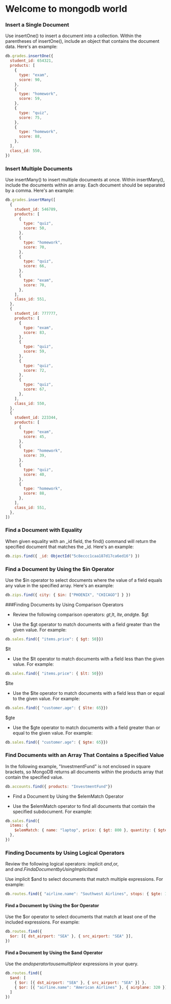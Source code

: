# Welcome to mongodb world
### Insert a Single Document

Use insertOne() to insert a document into a collection. Within the parentheses of insertOne(), include an object that contains the document data. Here's an example:

```javascript
db.grades.insertOne({
  student_id: 654321,
  products: [
    {
      type: "exam",
      score: 90,
    },
    {
      type: "homework",
      score: 59,
    },
    {
      type: "quiz",
      score: 75,
    },
    {
      type: "homework",
      score: 88,
    },
  ],
  class_id: 550,
})
```

### Insert Multiple Documents

Use insertMany() to insert multiple documents at once. Within insertMany(), include the documents within an array. Each document should be separated by a comma. Here's an example:

```javascript
db.grades.insertMany([
  {
    student_id: 546789,
    products: [
      {
        type: "quiz",
        score: 50,
      },
      {
        type: "homework",
        score: 70,
      },
      {
        type: "quiz",
        score: 66,
      },
      {
        type: "exam",
        score: 70,
      },
    ],
    class_id: 551,
  },
  {
    student_id: 777777,
    products: [
      {
        type: "exam",
        score: 83,
      },
      {
        type: "quiz",
        score: 59,
      },
      {
        type: "quiz",
        score: 72,
      },
      {
        type: "quiz",
        score: 67,
      },
    ],
    class_id: 550,
  },
  {
    student_id: 223344,
    products: [
      {
        type: "exam",
        score: 45,
      },
      {
        type: "homework",
        score: 39,
      },
      {
        type: "quiz",
        score: 40,
      },
      {
        type: "homework",
        score: 88,
      },
    ],
    class_id: 551,
  },
])
```

### Find a Document with Equality

When given equality with an _id field, the find() command will return the specified document that matches the _id. Here's an example:

```javascript 
db.zips.find({ _id: ObjectId("5c8eccc1caa187d17ca6ed16") })
```

### Find a Document by Using the $in Operator

Use the $in operator to select documents where the value of a field equals any value in the specified array. Here's an example:

```javascript
db.zips.find({ city: { $in: ["PHOENIX", "CHICAGO"] } })
```

###Finding Documents by Using Comparison Operators

- Review the following comparison operators: $gt, $lt, $lte, and $gte.
$gt

- Use the $gt operator to match documents with a field greater than the given value. For example:
```javascript
db.sales.find({ "items.price": { $gt: 50}})
```
$lt

- Use the $lt operator to match documents with a field less than the given value. For example:
```javascript
db.sales.find({ "items.price": { $lt: 50}})
```
$lte

- Use the $lte operator to match documents with a field less than or equal to the given value. For example:
```javascript
db.sales.find({ "customer.age": { $lte: 65}})
```
$gte

- Use the $gte operator to match documents with a field greater than or equal to the given value. For example:

```javascript
db.sales.find({ "customer.age": { $gte: 65}})
```


### Find Documents with an Array That Contains a Specified Value

In the following example, "InvestmentFund" is not enclosed in square brackets, so MongoDB returns all documents within the products array that contain the specified value.

```javascript
db.accounts.find({ products: "InvestmentFund"})
```

- Find a Document by Using the $elemMatch Operator

- Use the $elemMatch operator to find all documents that contain the specified subdocument. For example:

```javascript
db.sales.find({
  items: {
    $elemMatch: { name: "laptop", price: { $gt: 800 }, quantity: { $gte: 1 } },
  },
})
```

### Finding Documents by Using Logical Operators

Review the following logical operators: implicit $and, $or, and $and.
Find a Document by Using Implicit $and

Use implicit $and to select documents that match multiple expressions. For example:


```javascript
db.routes.find({ "airline.name": "Southwest Airlines", stops: { $gte: 1 } })
```

#### Find a Document by Using the $or Operator

Use the $or operator to select documents that match at least one of the included expressions. For example:


```javascript
db.routes.find({
  $or: [{ dst_airport: "SEA" }, { src_airport: "SEA" }],
})
```

#### Find a Document by Using the $and Operator

Use the $and operator to use multiple $or expressions in your query.


```javascript
db.routes.find({
  $and: [
    { $or: [{ dst_airport: "SEA" }, { src_airport: "SEA" }] },
    { $or: [{ "airline.name": "American Airlines" }, { airplane: 320 }] },
  ]
})
```






